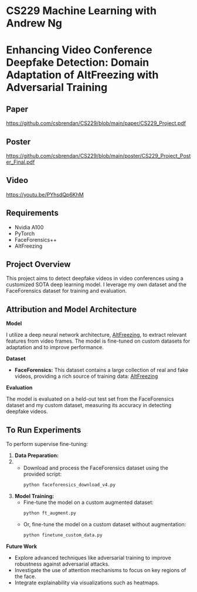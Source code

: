 # CS229 Machine Learning with Andrew Ng


# Enhancing Video Conference Deepfake Detection: Domain Adaptation of AltFreezing with Adversarial Training

## Paper
https://github.com/csbrendan/CS229/blob/main/paper/CS229_Project.pdf

## Poster
https://github.com/csbrendan/CS229/blob/main/poster/CS229_Project_Poster_Final.pdf

## Video
https://youtu.be/PYhsdQp6KhM

## Requirements

- Nvidia A100
- PyTorch
- FaceForensics++
- AltFreezing



## Project Overview ##

This project aims to detect deepfake videos in video conferences using a customized SOTA deep learning model. I leverage my own dataset and the FaceForensics dataset for training and evaluation.



## Attribution and Model Architecture

**Model**

I utilize a deep neural network architecture, [AltFreezing](https://github.com/ZhendongWang6/AltFreezing), to extract relevant features from video frames. The model is fine-tuned on custom datasets for adaptation and to improve performance.


**Dataset**

* **FaceForensics:** This dataset contains a large collection of real and fake videos, providing a rich source of training data: [AltFreezing](https://github.com/ondyari/FaceForensics)

**Evaluation**

The model is evaluated on a held-out test set from the FaceForensics dataset and my custom dataset, measuring its accuracy in detecting deepfake videos.


## To Run Experiments

To perform supervise fine-tuning:

1. **Data Preparation:**
2. 
   * Download and process the FaceForensics dataset using the provided script:
     ```bash
     python faceforensics_download_v4.py
     ```
3. **Model Training:**
   * Fine-tune the model on a custom augmented dataset:
     ```bash
     python ft_augment.py
     ```
   * Or, fine-tune the model on a custom dataset without augmentation:
     ```bash
     python finetune_custom_data.py
     ```


**Future Work**

* Explore advanced techniques like adversarial training to improve robustness against adversarial attacks.
* Investigate the use of attention mechanisms to focus on key regions of the face.
* Integrate explainability via visualizations such as heatmaps.
